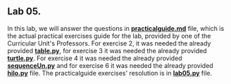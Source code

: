 ## Lab 05.



In this lab, we will answer the questions in **[practicalguide.md](https://github.com/alexandradecarvalho/programming-fundamentals/blob/main/practical-classes/lab05/practicalguide.md)** file, which is the actual practical exercises guide for the lab, provided by one of the Curricular Unit's Professors. For exercise 2, it was needed the already provided **[table.py](https://github.com/alexandradecarvalho/programming-fundamentals/blob/main/practical-classes/lab05/table.py)**, for exercise 3 it was needed the already provided [**turtle.py**](https://github.com/alexandradecarvalho/programming-fundamentals/blob/main/practical-classes/lab05/turtle.py). For exercise 4 it was needed the already provided [**sequenceUn.py**](https://github.com/alexandradecarvalho/programming-fundamentals/blob/main/practical-classes/lab05/sequenceUn.py) and for exercise 6 it was needed the already provided **[hilo.py](https://github.com/alexandradecarvalho/programming-fundamentals/blob/main/practical-classes/lab05/hilo.py)** file. The practicalguide exercises' resolution is in **[lab05.py](https://github.com/alexandradecarvalho/programming-fundamentals/blob/main/practical-classes/lab05/lab05.py)** file.

